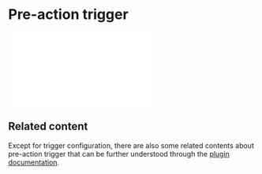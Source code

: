 # Pre-action trigger

<PluginInfo commercial="true" name="workflow-request-interceptor" link="/handbook/workflow/plugins/request-interceptor"></PluginInfo>

<embed src="../plugins/request-interceptor/trigger.md#L3-L999"></embed>

## Related content

Except for trigger configuration, there are also some related contents about pre-action trigger that can be further understood through the [plugin documentation](../plugins/request-interceptor/index.md).
